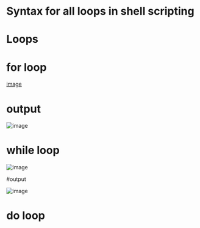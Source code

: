 
# Syntax for all loops in shell scripting


# Loops

# for loop

[image](https://github.com/ArpanaM/Guvi_tasks/assets/68733492/77cf0052-032a-4fed-828a-75d25d8f092f)


# output

![image](https://github.com/ArpanaM/Guvi_tasks/assets/68733492/d57f13b9-49fe-4142-bb1a-dfa22a614abe)


# while loop

![image](https://github.com/ArpanaM/Guvi_tasks/assets/68733492/0bd78e73-2508-4a8f-b5a2-88207fb22b18)

#output

![image](https://github.com/ArpanaM/Guvi_tasks/assets/68733492/5542c580-1354-4ae7-8332-4debd2c74cb3)



# do loop





